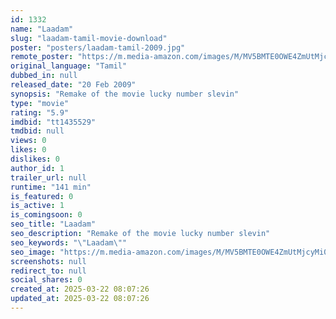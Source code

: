 ```yaml
---
id: 1332
name: "Laadam"
slug: "laadam-tamil-movie-download"
poster: "posters/laadam-tamil-2009.jpg"
remote_poster: "https://m.media-amazon.com/images/M/MV5BMTE0OWE4ZmUtMjcyMi00NzZlLTk2ZTktNjVmNTAwN2FkY2Q4XkEyXkFqcGdeQXVyNTM3MDMyMDQ@._V1_SX300.jpg"
original_language: "Tamil"
dubbed_in: null
released_date: "20 Feb 2009"
synopsis: "Remake of the movie lucky number slevin"
type: "movie"
rating: "5.9"
imdbid: "tt1435529"
tmdbid: null
views: 0
likes: 0
dislikes: 0
author_id: 1
trailer_url: null
runtime: "141 min"
is_featured: 0
is_active: 1
is_comingsoon: 0
seo_title: "Laadam"
seo_description: "Remake of the movie lucky number slevin"
seo_keywords: "\"Laadam\""
seo_image: "https://m.media-amazon.com/images/M/MV5BMTE0OWE4ZmUtMjcyMi00NzZlLTk2ZTktNjVmNTAwN2FkY2Q4XkEyXkFqcGdeQXVyNTM3MDMyMDQ@._V1_SX300.jpg"
screenshots: null
redirect_to: null
social_shares: 0
created_at: 2025-03-22 08:07:26
updated_at: 2025-03-22 08:07:26
---
```


